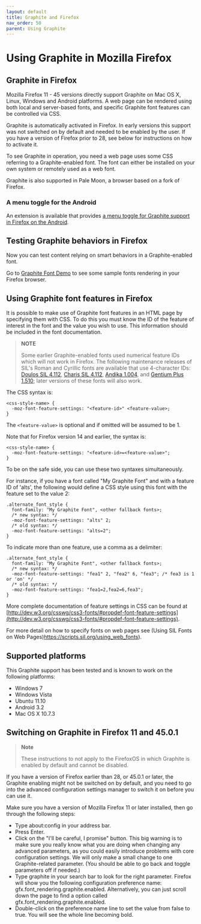 ```yaml
---
layout: default
title: Graphite and Firefox
nav_order: 50
parent: Using Graphite
---
```


# Using Graphite in Mozilla Firefox

## Graphite in Firefox

Mozilla Firefox 11 - 45 versions directly support Graphite on Mac OS X, Linux, Windows and Android platforms. A web page can be rendered using both local and server-based fonts, and specific Graphite font features can be controlled via CSS.

Graphite is automatically activated in Firefox. In early versions this support was not switched on by default and needed to be enabled by the user. If you have a version of Firefox prior to 28, see below for instructions on how to activate it.

To see Graphite in operation, you need a web page uses some CSS referring to a Graphite-enabled font. The font can either be installed on your own system or remotely used as a web font.

Graphite is also supported in Pale Moon, a browser based on a fork of Firefox.

### A menu toggle for the Android

An extension is available that provides [a menu toggle for Graphite support in Firefox on the Android](https://addons.mozilla.org/en-US/android/addon/toggle-graphite-support).

## Testing Graphite behaviors in Firefox

Now you can test content relying on smart behaviors in a Graphite-enabled font.

Go to [Graphite Font Demo](graphite_fontdemo) to see some sample fonts rendering in your Firefox browser.

## Using Graphite font features in Firefox

It is possible to make use of Graphite font features in an HTML page by specifying them with CSS. To do this you must know the ID of the feature of interest in the font and the value you wish to use. This information should be included in the font documentation.

> **NOTE**
>
> Some earlier Graphite-enabled fonts used numerical feature IDs which will not work in Firefox. The following maintenance releases of SIL's Roman and Cyrillic fonts are available that use 4-character IDs: [Doulos SIL 4.112](https://scripts.sil.org/cms/scripts/page.php?item_id=DoulosSIL_download#4112), [Charis SIL 4.112](https://scripts.sil.org/cms/scripts/page.php?item_id=CharisSIL_download#4112), [Andika 1.004](https://scripts.sil.org/cms/scripts/page.php?item_id=Andika_download#1004), and [Gentium Plus 1.510](https://scripts.sil.org/cms/scripts/page.php?item_id=Gentium_download#1510); later versions of these fonts will also work.

The CSS syntax is:

```
<css-style-name> {
  -moz-font-feature-settings: "<feature-id>" <feature-value>;
}
```

The `<feature-value>` is optional and if omitted will be assumed to be 1.

Note that for Firefox version 14 and earlier, the syntax is:

```
<css-style-name> {
  -moz-font-feature-settings: "<feature-id>=<feature-value>";
}
```

To be on the safe side, you can use these two syntaxes simultaneously.

For instance, if you have a font called "My Graphite Font" and with a feature ID of 'alts', the following would define a CSS style using this font with the feature set to the value 2:

```
.alternate_font_style {
  font-family: "My Graphite Font", <other fallback fonts>;
  /* new syntax: */
  -moz-font-feature-settings: "alts" 2;
  /* old syntax: */
  -moz-font-feature-settings: "alts=2";
}
```

To indicate more than one feature, use a comma as a delimiter:

```
.alternate_font_style {
  font-family: "My Graphite Font", <other fallback fonts>;
  /* new syntax: */
  -moz-font-feature-settings: "fea1" 2, "fea2" 6, "fea3"; /* fea3 is 1 or 'on' */
  /* old syntax: */
  -moz-font-feature-settings: "fea1=2,fea2=6,fea3";
}
```

More complete documentation of feature settings in CSS can be found at [http://dev.w3.org/csswg/css3-fonts/#propdef-font-feature-settings](http://dev.w3.org/csswg/css3-fonts/#propdef-font-feature-settings).

For more detail on how to specify fonts on web pages see (Using SIL Fonts on Web Pages)https://scripts.sil.org/using_web_fonts).

## Supported platforms
This Graphite support has been tested and is known to work on the following platforms:

* Windows 7
* Windows Vista
* Ubuntu 11.10
* Android 3.2
* Mac OS X 10.7.3

## Switching on Graphite in Firefox 11 and 45.0.1

> **Note**
>
> These instructions to not apply to the FirefoxOS in which Graphite is enabled by default and cannot be disabled.

If you have a version of Firefox earlier than 28, or 45.0.1 or later, the Graphite enabling might not be switched on by default, and you need to go into the advanced configuration settings manager to switch it on before you can use it.

Make sure you have a version of  Mozilla Firefox 11 or later installed, then go through the following steps:

* Type about:config in your address bar.
* Press Enter.
* Click on the "I'll be careful, I promise" button. This big warning is to make sure you really know what you are doing when changing any advanced parameters, as you could easily introduce problems with core configuration settings. We will only make a small change to one Graphite-related parameter. (You should be able to go back and toggle parameters off if needed.)
* Type graphite in your search bar to look for the right parameter. Firefox will show you the following configuration preference name: gfx.font_rendering.graphite.enabled. Alternatively, you can just scroll down the page to find a option called gfx.font_rendering.graphite.enabled.
* Double-click on the preference name line to set the value from false to true. You will see the whole line becoming bold.
